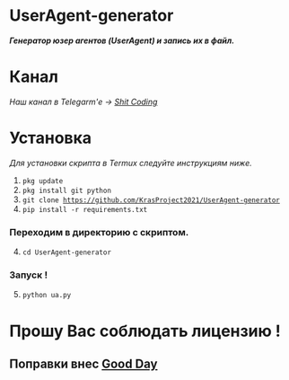 <h1>UserAgent-generator</h1>
<em><strong>Генератор юзер агентов (UserAgent) и запись их в файл.</strong></em>

<h1>Канал</h1>
<em>Наш канал в Telegarm'е -> <a href="https://t.me/shit_coding">Shit Coding</a></em>

# Установка
<em>Для установки скрипта в Termux следуйте инструкциям ниже.</em>

1. <code>pkg update</code>
2. <code>pkg install git python</code>
3. <code>git clone https://github.com/KrasProject2021/UserAgent-generator</code>
3. <code>pip install -r requirements.txt</code>

<h3>Переходим в директорию с скриптом.</h3>

4. <code>cd UserAgent-generator</code>

<h3>Запуск !</h3>

5. <code>python ua.py</code>

<h1>Прошу Вас соблюдать лицензию !</h1>

<h2>Поправки внес <a href="https://github.com/goodanotherday">Good Day</a></h2>
